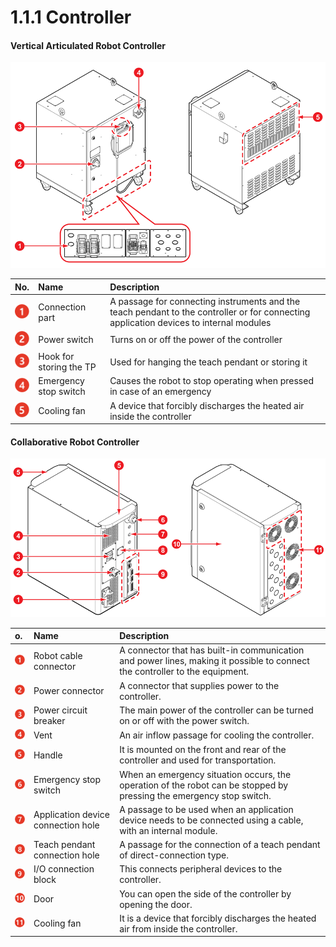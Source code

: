 # 1.1.1 Controller

#### Vertical Articulated Robot Controller 

![Figure 4 Front \(Left\) / Back \(Right\) of the Controller](../../.gitbook/assets/image%20%2833%29.png)

| No. | Name | Description |
| :--- | :--- | :--- |
| ![](../../.gitbook/assets/c1.png)  | Connection part | A passage for connecting instruments and the teach pendant to the controller or for connecting application devices to internal modules |
| ![](../../.gitbook/assets/c2.png)  | Power switch | Turns on or off the power of the controller |
| ![](../../.gitbook/assets/c3.png)  | Hook for storing the TP | Used for hanging the teach pendant or storing it |
| ![](../../.gitbook/assets/c4.png)  | Emergency stop switch | Causes the robot to stop operating when pressed in case of an emergency |
| ![](../../.gitbook/assets/c5.png)  | Cooling fan | A device that forcibly discharges the heated air inside the controller |

#### Collaborative Robot Controller

![Figure 5 Front \(Left\) / Back \(Right\) of the Controller](../../.gitbook/assets/image%20%2815%29.png)



| o. | Name | Description |
| :--- | :--- | :--- |
| ![](../../.gitbook/assets/c1.png) | Robot cable connector | A connector that has built-in communication and power lines, making it possible to connect the controller to the equipment. |
| ![](../../.gitbook/assets/c2.png) | Power connector | A connector that supplies power to the controller. |
| ![](../../.gitbook/assets/c3.png) | Power circuit breaker | The main power of the controller can be turned on or off with the power switch. |
| ![](../../.gitbook/assets/c4.png) | Vent | An air inflow passage for cooling the controller. |
| ![](../../.gitbook/assets/c5.png) | Handle | It is mounted on the front and rear of the controller and used for transportation. |
| ![](../../.gitbook/assets/c6.png) | Emergency stop switch | When an emergency situation occurs, the operation of the robot can be stopped by pressing the emergency stop switch. |
| ![](../../.gitbook/assets/c7.png) | Application device connection hole | A passage to be used when an application device needs to be connected using a cable, with an internal module. |
| ![](../../.gitbook/assets/c8.png) | Teach pendant connection hole | A passage for the connection of a teach pendant of direct-connection type. |
| ![](../../.gitbook/assets/c9.png) | I/O connection block | This connects peripheral devices to the controller. |
| ![](../../.gitbook/assets/c10.png) | Door | You can open the side of the controller by opening the door. |
| ![](../../.gitbook/assets/c11.png) | Cooling fan | It is a device that forcibly discharges the heated air from inside the controller. |



